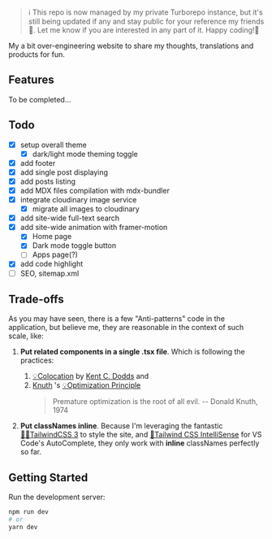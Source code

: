 > ℹ This repo is now managed by my private Turborepo instance, but it's still being updated if any and stay public for your reference my friends 🙂. Let me know if you are interested in any part of it. Happy coding!🍻

My a bit over-engineering website to share my thoughts, translations and
products for fun.

## Features

To be completed...

## Todo

- [x] setup overall theme
  - [x] dark/light mode theming toggle
- [x] add footer
- [x] add single post displaying
- [x] add posts listing
- [x] add MDX files compilation with mdx-bundler
- [x] integrate cloudinary image service
  - [x] migrate all images to cloudinary
- [x] add site-wide full-text search
- [x] add site-wide animation with framer-motion
  - [x] Home page
  - [x] Dark mode toggle button
  - [ ] Apps page(?)
- [x] add code highlight
- [ ] SEO, sitemap.xml

## Trade-offs

As you may have seen, there is a few "Anti-patterns" code in the application,
but believe me, they are reasonable in the context of such scale, like:

1. **Put related components in a single .tsx file**. Which is following the
   practices:

   1. [💡Colocation](https://kentcdodds.com/blog/colocation) by
      [Kent C. Dodds](https://kentcdodds.com/about) and
   1. [Knuth](https://en.wikipedia.org/wiki/Donald_Knuth) 's
      [💡Optimization Principle](https://www.laws-of-software.com/laws/knuth/)
      > Premature optimization is the root of all evil. -- Donald Knuth, 1974

1. **Put classNames inline**. Because I'm leveraging the fantastic
   [🧙‍♂️TailwindCSS 3](https://tailwindcss.com/) to style the site, and
   [🔌Tailwind CSS IntelliSense](https://marketplace.visualstudio.com/items?itemName=bradlc.vscode-tailwindcss)
   for VS Code's AutoComplete, they only work with **inline** classNames
   perfectly so far.

## Getting Started

Run the development server:

```bash
npm run dev
# or
yarn dev